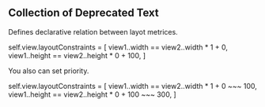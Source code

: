 




Collection of Deprecated Text
-----------------------------





Defines declarative relation between layot metrices.

self.view.layoutConstraints	=	[
view1..width	==	view2..width * 1 + 0,
view1..height	==	view2..height * 0 + 100,
]

You also can set priority.


self.view.layoutConstraints	=	[
view1..width	==	view2..width * 1 + 0	~~~	100,
view1..height	==	view2..height * 0 + 100	~~~	300,
]


